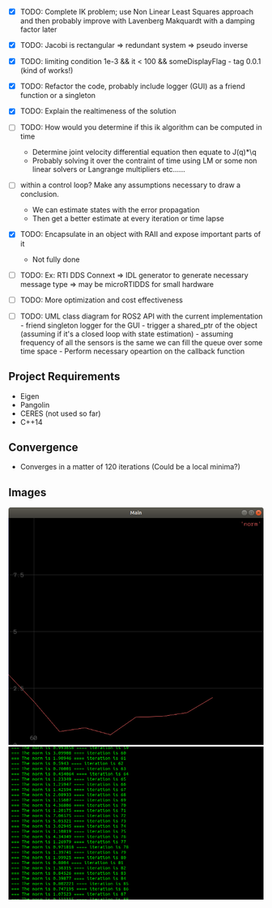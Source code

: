 
 - [x] TODO: Complete IK problem; use Non Linear Least Squares approach and then probably improve with Lavenberg Makquardt with a damping factor later
 - [x] TODO: Jacobi is rectangular => redundant system  => pseudo inverse 
 - [x] TODO: limiting condition 1e-3 && it < 100 && someDisplayFlag - tag 0.0.1 (kind of works!)
 - [x] TODO: Refactor the code, probably include logger (GUI) as a friend function or a singleton
 - [x] TODO: Explain the realtimeness of the solution
 - [ ] TODO:   How would you determine if this ik algorithm can be computed in time 
      - Determine joint velocity differential equation then equate to J(q)*\q
      - Probably solving it over the contraint of time using LM or some non linear solvers or Langrange multipliers etc......
 - [ ] within a control loop? Make any assumptions necessary to draw a conclusion.
      - We can estimate states with the error propagation
      - Then get a better estimate at every iteration or time lapse 
 - [x] TODO: Encapsulate in an object with RAII and expose important parts of it
      - Not fully done  
 - [ ] TODO: Ex: RTI DDS Connext => IDL generator to generate necessary message type => may be microRTIDDS for small hardware 
 - [ ] TODO: More optimization and cost effectiveness
 - [ ] TODO: UML class diagram for ROS2 API with the current implementation
        - friend singleton logger for the GUI
        - trigger a shared_ptr of the object (assuming if it's a closed loop with state estimation)
        - assuming frequency of all the sensors is the same we can fill the queue over some time space
        - Perform necessary opeartion on the callback function


## Project Requirements

- Eigen
- Pangolin
- CERES (not used so far)
- C++14

## Convergence
- Converges in a matter of 120 iterations (Could be a local minima?)

## Images
 ![convergence](https://github.com/mdasifchand/InverseKinematics/blob/master/images/Screenshot%20from%202022-01-30%2022-08-44.png)
 ![iteration](https://github.com/mdasifchand/InverseKinematics/blob/master/images/Screenshot%20from%202022-01-30%2022-09-05.png)



